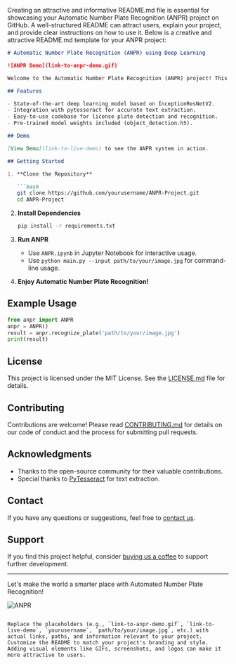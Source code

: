 Creating an attractive and informative README.md file is essential for showcasing your Automatic Number Plate Recognition (ANPR) project on GitHub. A well-structured README can attract users, explain your project, and provide clear instructions on how to use it. Below is a creative and attractive README.md template for your ANPR project:

```markdown
# Automatic Number Plate Recognition (ANPR) using Deep Learning

![ANPR Demo](link-to-anpr-demo.gif)

Welcome to the Automatic Number Plate Recognition (ANPR) project! This repository contains a powerful and efficient ANPR system that utilizes Deep Learning and image processing techniques to detect and recognize license plates from images.

## Features

- State-of-the-art deep learning model based on InceptionResNetV2.
- Integration with pytesseract for accurate text extraction.
- Easy-to-use codebase for license plate detection and recognition.
- Pre-trained model weights included (object_detection.h5).

## Demo

[View Demo](link-to-live-demo) to see the ANPR system in action.

## Getting Started

1. **Clone the Repository**

   ```bash
   git clone https://github.com/yourusername/ANPR-Project.git
   cd ANPR-Project
   ```

2. **Install Dependencies**

   ```bash
   pip install -r requirements.txt
   ```

3. **Run ANPR**

   - Use `ANPR.ipynb` in Jupyter Notebook for interactive usage.
   - Use `python main.py --input path/to/your/image.jpg` for command-line usage.

4. **Enjoy Automatic Number Plate Recognition!**

## Example Usage

```python
from anpr import ANPR
anpr = ANPR()
result = anpr.recognize_plate('path/to/your/image.jpg')
print(result)
```

## License

This project is licensed under the MIT License. See the [LICENSE.md](LICENSE.md) file for details.

## Contributing

Contributions are welcome! Please read [CONTRIBUTING.md](CONTRIBUTING.md) for details on our code of conduct and the process for submitting pull requests.

## Acknowledgments

- Thanks to the open-source community for their valuable contributions.
- Special thanks to [PyTesseract](https://github.com/madmaze/pytesseract) for text extraction.

## Contact

If you have any questions or suggestions, feel free to [contact us](mailto:youremail@example.com).

## Support

If you find this project helpful, consider [buying us a coffee](link-to-donate-page) to support further development.

---

Let's make the world a smarter place with Automated Number Plate Recognition!

![ANPR](link-to-anpr-logo.png)
```

Replace the placeholders (e.g., `link-to-anpr-demo.gif`, `link-to-live-demo`, `yourusername`, `path/to/your/image.jpg`, etc.) with actual links, paths, and information relevant to your project. Customize the README to match your project's branding and style. Adding visual elements like GIFs, screenshots, and logos can make it more attractive to users.
